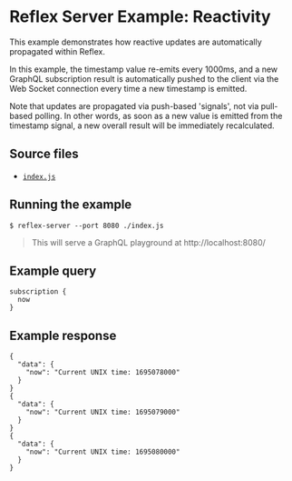 # Reflex Server Example: Reactivity

This example demonstrates how reactive updates are automatically propagated within Reflex.

In this example, the timestamp value re-emits every 1000ms, and a new GraphQL subscription result is automatically pushed to the client via the Web Socket connection every time a new timestamp is emitted.

Note that updates are propagated via push-based 'signals', not via pull-based polling. In other words, as soon as a new value is emitted from the timestamp signal, a new overall result will be immediately recalculated.

## Source files

- [`index.js`](./index.js)

## Running the example

```shell
$ reflex-server --port 8080 ./index.js
```
> This will serve a GraphQL playground at http://localhost:8080/

## Example query

```
subscription {
  now
}
```

## Example response

```
{
  "data": {
    "now": "Current UNIX time: 1695078000"
  }
}
{
  "data": {
    "now": "Current UNIX time: 1695079000"
  }
}
{
  "data": {
    "now": "Current UNIX time: 1695080000"
  }
}
```
